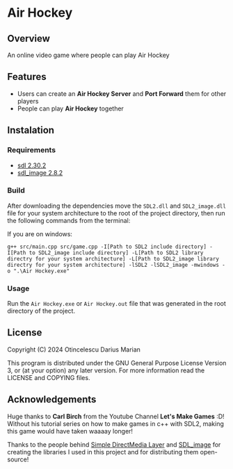 # Air Hockey

## Overview

An online video game where people can play Air Hockey

## Features

- Users can create an **Air Hockey Server** and **Port Forward** them for other players
- People can play **Air Hockey** together

## Instalation

### Requirements

- [sdl 2.30.2](https://github.com/libsdl-org/SDL/releases/tag/release-2.30.2)
- [sdl_image 2.8.2](https://github.com/libsdl-org/SDL_image/releases)

### Build

After downloading the dependencies move the `SDL2.dll` and `SDL2_image.dll` file for your system architecture to the root of the project directory, then run the following commands from the terminal:

If you are on windows:
```
g++ src/main.cpp src/game.cpp -I[Path to SDL2 include directory] -I[Path to SDL2_image include directory] -L[Path to SDL2 library directry for your system architecture] -L[Path to SDL2_image library directry for your system architecture] -lSDL2 -lSDL2_image -mwindows -o ".\Air Hockey.exe"
```

### Usage

Run the `Air Hockey.exe` or `Air Hockey.out` file that was generated in the root directory of the project.

## License

Copyright (C) 2024 Otincelescu Darius Marian

This program is distributed under the GNU General Purpose License Version 3, or (at your option) any later version.
For more information read the LICENSE and COPYING files.

## Acknowledgements

Huge thanks to **Carl Birch** from the Youtube Channel **Let's Make Games** :D! Without his tutorial series on how to make games in c++ with SDL2, making this game would have taken waaaay longer!

Thanks to the people behind [Simple DirectMedia Layer](https://www.libsdl.org/) and [SDL_image](https://github.com/libsdl-org/SDL_image/releases) for creating the libraries I used in this project and for distributing them open-source!